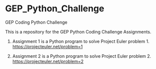 # GEP_Python_Challenge
GEP Coding Python Challenge

This is a repository for the GEP Python Coding Challenge Assignments.
1.  Assignment 1 is a Python program to solve Project Euler problem 1.  
    https://projecteuler.net/problem=1  
    
2.  Assignment 2 is a Python program to solve Project Euler problem 2.  
    https://projecteuler.net/problem=2  
    
  
